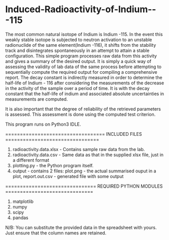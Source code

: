 # Induced-Radioactivity-of-Indium---115
The most common natural isotope of Indium is Indium -115. In the event this weakly stable isotope is subjected to neutron activation to an unstable radionuclide of the same element(Indium -116), it shifts from the stability track and disintegrates spontaneously in an attempt to attain a stable configuration. This simple program processes raw data from this activity and gives a summary of the desired output. It is simply a quick way of assessing the validity of lab data of the same process before attempting to sequentially compute the required output for compiling a comprehensive report. 
The decay constant is indirectly measured in order to determine the half-life of Indium - 116 after considering the measurements of the decrease in the activity of the sample over a period of time. It is with the decay constant that the half-life of indium and associated absolute uncertainties in measurements are computed.

It is also important that the degree of reliability of the retrieved parameters is assessed. This assessment is done using the computed test criterion.

This program runs on Python3 IDLE.



================================== INCLUDED FILES ================================
  1. radioactivity.data.xlsx - Contains sample raw data from the lab.
  2. radioactivity.data.csv - Same data as that in the supplied xlsx file, just in a different format
  3. plotting.py - the Python program itself.
  4. output - contains 2 files: plot.png - the actual summarised ouput in a plot, report.out.csv - generated file with some output  

=============================== REQUIRED PYTHON MODULES ==============================
  1. matplotlib
  2. numpy
  3. scipy
  4. pandas



N/B: You can substitute the provided data in the spreadsheet with yours. Just ensure that the column names are retained.
